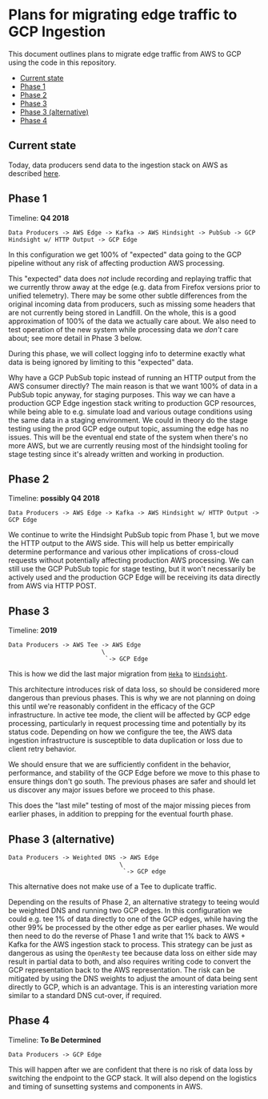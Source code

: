 # Plans for migrating edge traffic to GCP Ingestion

This document outlines plans to migrate edge traffic from AWS to GCP using the code in this repository.

<!-- START doctoc generated TOC please keep comment here to allow auto update -->
<!-- DON'T EDIT THIS SECTION, INSTEAD RE-RUN doctoc TO UPDATE -->


- [Current state](#current-state)
- [Phase 1](#phase-1)
- [Phase 2](#phase-2)
- [Phase 3](#phase-3)
- [Phase 3 (alternative)](#phase-3-alternative)
- [Phase 4](#phase-4)

<!-- END doctoc generated TOC please keep comment here to allow auto update -->

## Current state

Today, data producers send data to the ingestion stack on AWS as described [here](https://github.com/mozilla/firefox-data-docs/blob/042fddcbf27aa5993ee5578224200a3ef65fd7c7/src/concepts/pipeline/data_pipeline_detail.md#ingestion).

## Phase 1

Timeline: **Q4 2018**

```
Data Producers -> AWS Edge -> Kafka -> AWS Hindsight -> PubSub -> GCP Hindsight w/ HTTP Output -> GCP Edge
```

In this configuration we get 100% of "expected" data going to the GCP pipeline without any risk of affecting production AWS processing.

This "expected" data does _not_ include recording and replaying traffic that we currently throw away at the edge (e.g. data from Firefox versions prior to unified telemetry). There may be some other subtle differences from the original incoming data from producers, such as missing some headers that are not currently being stored in Landfill. On the whole, this is a good approximation of 100% of the data we actually care about. We also need to test operation of the new system while processing data we _don't_ care about; see more detail in Phase 3 below.

During this phase, we will collect logging info to determine exactly what data is being ignored by limiting to this "expected" data.

Why have a GCP PubSub topic instead of running an HTTP output from the AWS consumer directly? The main reason is that we want 100% of data in a PubSub topic anyway, for staging purposes. This way we can have a production GCP Edge ingestion stack writing to production GCP resources, while being able to e.g. simulate load and various outage conditions using the same data in a staging environment. We could in theory do the stage testing using the prod GCP edge output topic, assuming the edge has no issues. This will be the eventual end state of the system when there's no more AWS, but we are currently reusing most of the hindsight tooling for stage testing since it's already written and working in production.

## Phase 2

Timeline: **possibly Q4 2018**

```
Data Producers -> AWS Edge -> Kafka -> AWS Hindsight w/ HTTP Output -> GCP Edge
```

We continue to write the Hindsight PubSub topic from Phase 1, but we move the HTTP output to the AWS side. This will help us better empirically determine performance and various other implications of cross-cloud requests without potentially affecting production AWS processing. We can still use the GCP PubSub topic for stage testing, but it won't necessarily be actively used and the production GCP Edge will be receiving its data directly from AWS via HTTP POST.

## Phase 3

Timeline: **2019**

```
Data Producers -> AWS Tee -> AWS Edge
                          \
                           `-> GCP Edge
```

This is how we did the last major migration from [`Heka`](https://hekad.readthedocs.io/en/v0.10.0/) to [`Hindsight`](http://mozilla-services.github.io/hindsight/).

This architecture introduces risk of data loss, so should be considered more dangerous than previous phases. This is why we are not planning on doing this until we're reasonably confident in the efficacy of the GCP infrastructure. In active tee mode, the client will be affected by GCP edge processing, particularly in request processing time and potentially by its status code. Depending on how we configure the tee, the AWS data ingestion infrastructure is susceptible to data duplication or loss due to client retry behavior. 

We should ensure that we are sufficiently confident in the behavior, performance, and stability of the GCP Edge before we move to this phase to ensure things don't go south. The previous phases are safer and should let us discover any major issues before we proceed to this phase.

This does the "last mile" testing of most of the major missing pieces from earlier phases, in addition to prepping for the eventual fourth phase.

## Phase 3 (alternative)

```
Data Producers -> Weighted DNS -> AWS Edge
                               \
                                `-> GCP edge
```

This alternative does not make use of a Tee to duplicate traffic.

Depending on the results of Phase 2, an alternative strategy to teeing would be weighted DNS and running two GCP edges. In this configuration we could e.g. tee 1% of data directly to one of the GCP edges, while having the other 99% be processed by the other edge as per earlier phases. We would then need to do the reverse of Phase 1 and write that 1% back to AWS + Kafka for the AWS ingestion stack to process. This strategy can be just as dangerous as using the `OpenResty` tee because data loss on either side may result in partial data to both, and also requires writing code to convert the GCP representation back to the AWS representation. The risk can be mitigated by using the DNS weights to adjust the amount of data being sent directly to GCP, which is an advantage. This is an interesting variation more similar to a standard DNS cut-over, if required.

## Phase 4

Timeline: **To Be Determined**

```
Data Producers -> GCP Edge
```

This will happen after we are confident that there is no risk of data loss by switching the endpoint to the GCP stack. It will also depend on the logistics and timing of sunsetting systems and components in AWS.

